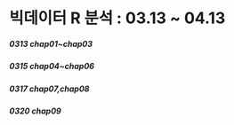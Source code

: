 #  빅데이터 R 분석 : 03.13 ~ 04.13
##### 0313 chap01~chap03
##### 0315 chap04~chap06
##### 0317 chap07,chap08
##### 0320 chap09
